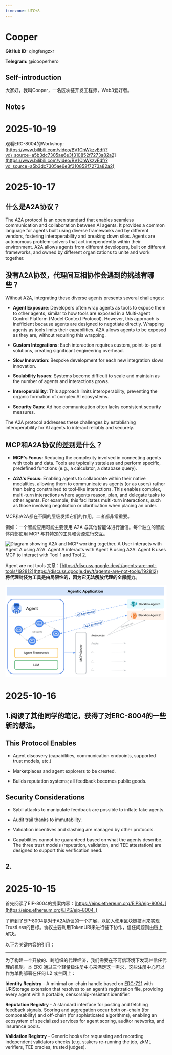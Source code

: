 ```yaml
---
timezone: UTC+8
---
```


# Cooper

**GitHub ID:** qingfengzxr

**Telegram:** @icooperhero

## Self-introduction

大家好，我叫Cooper，一名区块链开发工程师，Web3爱好者。

## Notes
<!-- Content_START -->
# 2025-10-19
<!-- DAILY_CHECKIN_2025-10-19_START -->
观看ERC-8004的Workshop:  
[https://www.bilibili.com/video/BV1ChWkzvEdf/?vd\_source=a5b3dc7305ae6e3f310852f7273a82a2](https://www.bilibili.com/video/BV1ChWkzvEdf/?vd_source=a5b3dc7305ae6e3f310852f7273a82a2)
<!-- DAILY_CHECKIN_2025-10-19_END -->

# 2025-10-17
<!-- DAILY_CHECKIN_2025-10-17_START -->

## 什么是A2A协议？

The A2A protocol is an open standard that enables seamless communication and collaboration between AI agents. It provides a common language for agents built using diverse frameworks and by different vendors, fostering interoperability and breaking down silos. Agents are autonomous problem-solvers that act independently within their environment. A2A allows agents from different developers, built on different frameworks, and owned by different organizations to unite and work together.

## 没有A2A协议，代理间互相协作会遇到的挑战有哪些？

Without A2A, integrating these diverse agents presents several challenges:

-   **Agent Exposure**: Developers often wrap agents as tools to expose them to other agents, similar to how tools are exposed in a Multi-agent Control Platform (Model Context Protocol). However, this approach is inefficient because agents are designed to negotiate directly. Wrapping agents as tools limits their capabilities. A2A allows agents to be exposed as they are, without requiring this wrapping.
    
-   **Custom Integrations**: Each interaction requires custom, point-to-point solutions, creating significant engineering overhead.
    
-   **Slow Innovation**: Bespoke development for each new integration slows innovation.
    
-   **Scalability Issues**: Systems become difficult to scale and maintain as the number of agents and interactions grows.
    
-   **Interoperability**: This approach limits interoperability, preventing the organic formation of complex AI ecosystems.
    
-   **Security Gaps**: Ad hoc communication often lacks consistent security measures.
    

The A2A protocol addresses these challenges by establishing interoperability for AI agents to interact reliably and securely.

## MCP和A2A协议的差别是什么？

-   **MCP's Focus:** Reducing the complexity involved in connecting agents with tools and data. Tools are typically stateless and perform specific, predefined functions (e.g., a calculator, a database query).
    
-   **A2A's Focus:** Enabling agents to collaborate within their native modalities, allowing them to communicate as agents (or as users) rather than being constrained to tool-like interactions. This enables complex, multi-turn interactions where agents reason, plan, and delegate tasks to other agents. For example, this facilitates multi-turn interactions, such as those involving negotiation or clarification when placing an order.
    

MCP和A2A都在不同的层级发挥它们的作用，二者都非常重要。

例如：一个智能应用可能主要使用 A2A 与其他智能体进行通信。每个独立的智能体内部使用 MCP 与其特定的工具和资源进行交互。

![Diagram showing A2A and MCP working together. A User interacts with Agent A using A2A. Agent A interacts with Agent B using A2A. Agent B uses MCP to interact with Tool 1 and Tool 2.](https://a2a-protocol.org/latest/assets/a2a-mcp.png)

Agent are not tools 文章：[https://discuss.google.dev/t/agents-are-not-tools/192812](https://discuss.google.dev/t/agents-are-not-tools/192812)  
**将代理封装为工具是由局限性的，因为它无法解放代理的全部能力。**

![image.png](https://raw.githubusercontent.com/IntensiveCoLearning/trustless-agents/main/assets/qingfengzxr/images/2025-10-17-1760671157255-image.png)
<!-- DAILY_CHECKIN_2025-10-17_END -->

# 2025-10-16
<!-- DAILY_CHECKIN_2025-10-16_START -->


## 1.阅读了其他同学的笔记，获得了对ERC-8004的一些新的想法。

## **This Protocol Enables**

-   Agent discovery (capabilities, communication endpoints, supported trust models, etc.)
    
-   Marketplaces and agent explorers to be created.
    
-   Builds reputation systems; all feedback becomes public goods.
    

## **Security Considerations**

-   Sybil attacks to manipulate feedback are possible to inflate fake agents.
    
-   Audit trail thanks to immutability.
    
-   Validation incentives and slashing are managed by other protocols.
    
-   Capabilities cannot be guaranteed based on what the agents describe. The three trust models (reputation, validation, and TEE attestation) are designed to support this verification need.
    

## 2.
<!-- DAILY_CHECKIN_2025-10-16_END -->

# 2025-10-15
<!-- DAILY_CHECKIN_2025-10-15_START -->



首先阅读了EIP-8004的提案内容：[https://eips.ethereum.org/EIPS/eip-8004。](https://eips.ethereum.org/EIPS/eip-8004。)

了解到了EIP-8004是对于A2A协议的一个扩展，以加入使用区块链技术来实现TrustLess的目标。协议主要利用TokenURI来进行链下协作，信任问题则由链上解决。

以下为关键内容的引用：

* * *

为了构建一个开放的、跨组织的代理经济，我们需要在不可信环境下发现并信任代理的机制。本 ERC 通过三个轻量级注册中心来满足这一需求，这些注册中心可以作为单例部署在任何 L2 或主网上：

**Identity Registry** - A minimal on-chain handle based on [ERC-721](https://eips.ethereum.org/EIPS/eip-721) with URIStorage extension that resolves to an agent’s registration file, providing every agent with a portable, censorship-resistant identifier.

**Reputation Registry** - A standard interface for posting and fetching feedback signals. Scoring and aggregation occur both on-chain (for composability) and off-chain (for sophisticated algorithms), enabling an ecosystem of specialized services for agent scoring, auditor networks, and insurance pools.

**Validation Registry** - Generic hooks for requesting and recording independent validators checks (e.g. stakers re-running the job, zkML verifiers, TEE oracles, trusted judges).
<!-- DAILY_CHECKIN_2025-10-15_END -->
<!-- Content_END -->
